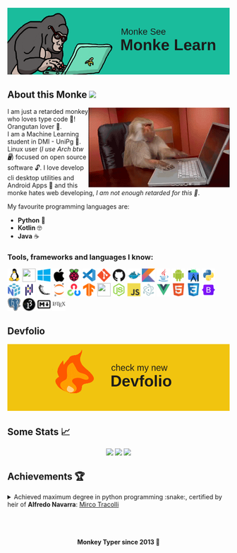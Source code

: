 ![header](./imgs/header.gif)

<!--<h1 align="center"> 
  Monke say hello ! <img src="https://media.giphy.com/media/hSjaxxHv4zs46c7kCG/giphy.gif" width="70"/>
</h1>-->
## About this Monke <img src="https://media.giphy.com/media/hSjaxxHv4zs46c7kCG/giphy.gif" width="40"/>

<img align="right" src="./imgs/monkey.gif" />

I am just a retarded monkey who loves type code 🦍! Orangutan lover 🦧.<br>
I am a Machine Learning student in DMI - UniPg 🚀. Linux user (_I use Arch btw 🖥️_) focused on open source software 🔓.
I love develop cli desktop utilities and Android Apps 🤖 and this monke hates web developing, _I am not enough retarded for this 🥖_.

My favourite programming languages are:

- **Python** 🐍
- **Kotlin** 🤓
- **Java** ☕

### Tools, frameworks and languages I know:

<a><img src="https://raw.githubusercontent.com/devicons/devicon/master/icons/linux/linux-original.svg" width="30px" height="30px"/></a>
<a><img src="https://upload.wikimedia.org/wikipedia/commons/a/a5/Archlinux-icon-crystal-64.svg" width="30px" height="30px"/></a>
<a><img src="https://raw.githubusercontent.com/devicons/devicon/master/icons/windows8/windows8-original.svg" width="30px" height="30px"/></a>
<a><img src="https://raw.githubusercontent.com/devicons/devicon/master/icons/apple/apple-original.svg" width="30px" height="30px"/></a>
<a><img src="https://raw.githubusercontent.com/devicons/devicon/master/icons/raspberrypi/raspberrypi-original.svg" width="30px" height="30px"/></a>
<a><img src="https://raw.githubusercontent.com/devicons/devicon/master/icons/vscode/vscode-original.svg" width="30px" height="30px"/></a>
<a><img src="https://raw.githubusercontent.com/devicons/devicon/master/icons/git/git-original.svg" width="30px" height="30px"/></a>
<a><img src="https://raw.githubusercontent.com/devicons/devicon/master/icons/github/github-original.svg" width="30px" height="30px"/></a>
<a><img src="https://raw.githubusercontent.com/devicons/devicon/master/icons/docker/docker-original.svg" width="30px" height="30px"/></a>
<a><img src="https://raw.githubusercontent.com/devicons/devicon/master/icons/kotlin/kotlin-original.svg" width="30px" height="30px"/></a>
<a><img src="https://raw.githubusercontent.com/devicons/devicon/master/icons/java/java-original.svg" width="30px" height="30px"/></a>
<a><img src="https://raw.githubusercontent.com/devicons/devicon/master/icons/android/android-original.svg" width="30px" height="30px"/></a>
<a><img src="https://raw.githubusercontent.com/devicons/devicon/master/icons/androidstudio/androidstudio-original.svg" width="30px" height="30px"/></a>
<a><img src="https://raw.githubusercontent.com/devicons/devicon/master/icons/python/python-original.svg" width="30px" height="30px"/></a>
<a><img src="https://raw.githubusercontent.com/devicons/devicon/master/icons/numpy/numpy-original.svg" width="30px" height="30px"/></a>
<a><img src="https://raw.githubusercontent.com/devicons/devicon/master/icons/pandas/pandas-original.svg" width="30px" height="30px"/></a>
<a><img src="https://raw.githubusercontent.com/devicons/devicon/master/icons/flask/flask-original.svg" width="30px" height="30px"/></a>
<a><img src="https://raw.githubusercontent.com/devicons/devicon/master/icons/jupyter/jupyter-original.svg" width="30px" height="30px"/></a>
<a><img src="https://raw.githubusercontent.com/devicons/devicon/master/icons/opencv/opencv-original.svg" width="30px" height="30px"/></a>
<a><img src="https://raw.githubusercontent.com/devicons/devicon/master/icons/tensorflow/tensorflow-original.svg" width="30px" height="30px"/></a>
<a><img src="https://upload.wikimedia.org/wikipedia/commons/a/ae/Keras_logo.svg" width="30px" height="30px"/></a>
<a><img src="https://raw.githubusercontent.com/devicons/devicon/master/icons/nodejs/nodejs-original.svg" width="30px" height="30px"/></a>
<a><img src="https://raw.githubusercontent.com/devicons/devicon/master/icons/javascript/javascript-original.svg" width="30px" height="30px"/></a>
<a><img src="https://raw.githubusercontent.com/devicons/devicon/master/icons/electron/electron-original.svg" width="30px" height="30px"/></a>
<a><img src="https://raw.githubusercontent.com/devicons/devicon/master/icons/vuejs/vuejs-original.svg" width="30px" height="30px"/></a>
<a><img src="https://raw.githubusercontent.com/devicons/devicon/master/icons/html5/html5-original.svg" width="30px" height="30px"/></a>
<a><img src="https://raw.githubusercontent.com/devicons/devicon/master/icons/css3/css3-original.svg" width="30px" height="30px"/></a>
<a><img src="https://raw.githubusercontent.com/devicons/devicon/master/icons/bootstrap/bootstrap-original.svg" width="30px" height="30px"/></a>
<a><img src="https://raw.githubusercontent.com/devicons/devicon/master/icons/postgresql/postgresql-original.svg" width="30px" height="30px"/></a>
<a><img src="https://raw.githubusercontent.com/devicons/devicon/master/icons/processing/processing-original.svg" width="30px" height="30px"/></a>
<a><img src="https://raw.githubusercontent.com/devicons/devicon/master/icons/markdown/markdown-original.svg" width="30px" height="30px"/></a>
<a><img src="https://raw.githubusercontent.com/devicons/devicon/master/icons/latex/latex-original.svg" width="30px" height="30px"/></a>

## Devfolio

[![devfolio](./imgs/devfolio.gif)](https://ncvescera.github.io/)

<!--
<hr>
<h3 align="center"><a href="https://ncvescera.github.io/"><img src="./imgs/arrow.webp" width="60px" height="20px">Check my new <img src="./imgs/fire.gif" width="40px" height="40px"><b><i>Devfolio</i></b></a></h3>
<hr>
-->

## Some Stats 📈
<p align="center">
<img height="180em" src="https://github-readme-stats.vercel.app/api/top-langs/?username=ncvescera&theme=radical&layout=compact" />
<img height="180em" src="https://github-readme-stats.vercel.app/api?username=TopCodeBeast&hide_border=true&count_private=true&show_icons=true&theme=radical"/>
<img src="https://activity-graph.herokuapp.com/graph?username=ncvescera&bg_color=0D1117&color=e05397&line=e05397&point=FFFFFF&hide_border=true&" />

</p>

<!--
<details>
  <summary><b>HackerMan</b></summary>
  <img src="./imgs/hackerman.gif"/>
</details>
-->

<!--
## Monkey Typer since 2013 :gorilla:

![Monkey Typer](./imgs/monkey.gif) 

<details>
  <summary><b>HackerMan</b></summary>
  <img src="./imgs/hackerman.gif"/>
</details>

## Github Info

![activity](https://github-profile-summary-cards.vercel.app/api/cards/profile-details?username=ncvescera&theme=github_dark) ![stat](https://github-readme-stats.vercel.app/api?username=TopCodeBeast&hide_border=true&count_private=true&show_icons=true&theme=radical)
![graph](https://activity-graph.herokuapp.com/graph?username=ncvescera&bg_color=0D1117&color=e05397&line=e05397&point=FFFFFF&hide_border=true&)
-->
## Achievements 🏆

<details>
  <summary>Achieved maximum degree in python programming :snake:, certified by heir of <b>Alfredo Navarra</b>: <a href="https://github.com/MircoT">Mirco Tracolli</a></summary>
  <img src="./imgs/python_Nicolo%20Vescera.png"/>
</details>

<br><br>
<h4 align="center"> Monkey Typer since 2013 🦧</h4>
